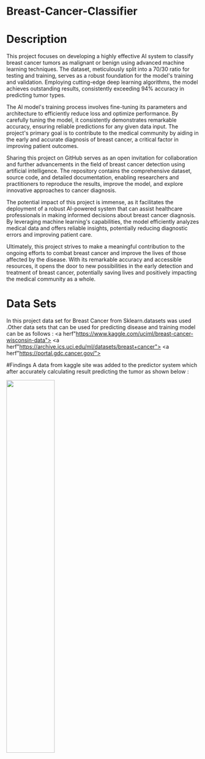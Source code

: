 # Breast-Cancer-Classifier
# Description 
This project focuses on developing a highly effective AI system to classify breast cancer tumors as malignant or benign using advanced machine learning techniques. The dataset, meticulously split into a 70/30 ratio for testing and training, serves as a robust foundation for the model's training and validation. Employing cutting-edge deep learning algorithms, the model achieves outstanding results, consistently exceeding 94% accuracy in predicting tumor types.

The AI model's training process involves fine-tuning its parameters and architecture to efficiently reduce loss and optimize performance. By carefully tuning the model, it consistently demonstrates remarkable accuracy, ensuring reliable predictions for any given data input. The project's primary goal is to contribute to the medical community by aiding in the early and accurate diagnosis of breast cancer, a critical factor in improving patient outcomes.

Sharing this project on GitHub serves as an open invitation for collaboration and further advancements in the field of breast cancer detection using artificial intelligence. The repository contains the comprehensive dataset, source code, and detailed documentation, enabling researchers and practitioners to reproduce the results, improve the model, and explore innovative approaches to cancer diagnosis.

The potential impact of this project is immense, as it facilitates the deployment of a robust AI-powered system that can assist healthcare professionals in making informed decisions about breast cancer diagnosis. By leveraging machine learning's capabilities, the model efficiently analyzes medical data and offers reliable insights, potentially reducing diagnostic errors and improving patient care.

Ultimately, this project strives to make a meaningful contribution to the ongoing efforts to combat breast cancer and improve the lives of those affected by the disease. With its remarkable accuracy and accessible resources, it opens the door to new possibilities in the early detection and treatment of breast cancer, potentially saving lives and positively impacting the medical community as a whole.

# Data Sets
In this project data set for Breast Cancer from Sklearn.datasets was used .Other data sets that can be used for predicting disease and training model can be as follows :
<a herf"https://www.kaggle.com/uciml/breast-cancer-wisconsin-data">
<a herf"https://archive.ics.uci.edu/ml/datasets/breast+cancer">
<a herf"https://portal.gdc.cancer.gov/"> 

#Findings 
A data from kaggle site was added to the predictor system which after accurately calculating result predicting the tumor as shown below : 




<img src= "https://github.com/Bisal-hub/Breast-Cancer-Classifier/assets/134628968/b9ae50be-babf-45ea-a8e3-5a36ca4d242e" width="50%" height="50%">





